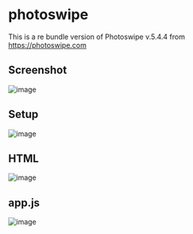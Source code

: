 # photoswipe
This is a re bundle version of Photoswipe v.5.4.4 from https://photoswipe.com

## Screenshot

![image](https://github.com/user-attachments/assets/ba4a0fda-54cf-474f-bd2d-3bce32a46527)

## Setup

![image](https://github.com/user-attachments/assets/6d9c7af2-f913-4882-a5b2-424a5db50bce)

## HTML

![image](https://github.com/user-attachments/assets/0eb9db9e-8440-4b6d-bf22-f2f456e54857)

## app.js

![image](https://github.com/user-attachments/assets/3efabe3d-5121-4c93-9ce0-c469435b8c9f)
